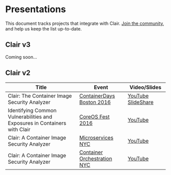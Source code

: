 # Presentations

This document tracks projects that integrate with Clair. [Join the community](https://github.com/coreos/clair/), and help us keep the list up-to-date.

## Clair v3

Coming soon...

## Clair v2

| Title                                                                     | Event                         | Video/Slides                                           |
|---------------------------------------------------------------------------|-------------------------------|--------------------------------------------------------|
| Clair: The Container Image Security Analyzer                              | [ContainerDays Boston 2016]   | [YouTube][CDB2016YouTube] [SlideShare][CDB2016Slides]  |
| Identifying Common Vulnerabilities and Exposures in Containers with Clair | [CoreOS Fest 2016]            | [YouTube](https://www.youtube.com/watch?v=YDCa51BK2q0) |
| Clair: A Container Image Security Analyzer                                | [Microservices NYC]           | [YouTube](https://www.youtube.com/watch?v=ynwKi2yhIX4) |
| Clair: A Container Image Security Analyzer                                | [Container Orchestration NYC] | [YouTube](https://www.youtube.com/watch?v=wTfCOUDNV_M) |

[ContainerDays Boston 2016]: http://dynamicinfradays.org/events/2016-boston/
[CDB2016YouTube]: https://www.youtube.com/watch?v=Kri67PtPv6s
[CDB2016Slides]: https://www.slideshare.net/CoreOS_Slides/clair-a-container-image-security-analyzer-61197704

[CoreOS Fest 2016]: https://coreos.com/fest/#2016
[Microservices NYC]: https://www.meetup.com/Microservices-NYC/events/230023492/
[Container Orchestration NYC]: https://www.meetup.com/Kubernetes-Cloud-Native-New-York/events/229779466/
